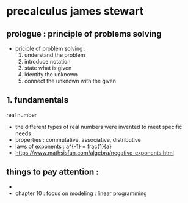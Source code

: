 # precalculus james stewart
## prologue : principle of problems solving
* priciple of problem solving :
    1. understand the problem
    2. introduce notation
    3. state what is given
    4. identify the unknown
    5. connect the unknown with the given

## 1. fundamentals
real number
* the different types of real numbers were invented to meet specific needs
* properties : commutative, associative, distributive
* laws of exponents : a^{-1} = frac{1}{a}
* https://www.mathsisfun.com/algebra/negative-exponents.html

## things to pay attention :
- 
- chapter 10 : focus on modeling : linear programming
